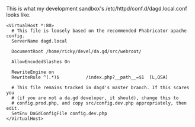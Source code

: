 This is what my development sandbox's /etc/httpd/conf.d/dagd.local.conf looks like.

    <VirtualHost *:80>
      # This file is loosely based on the recommended Phabricator apache config.
      ServerName dagd.local
    
      DocumentRoot /home/ricky/devel/da.gd/src/webroot/

      AllowEncodedSlashes On
    
      RewriteEngine on
      RewriteRule ^(.*)$          /index.php?__path__=$1  [L,QSA]

      # This file remains tracked in dagd's master branch. If this scares you
      # (if you are not a da.gd developer, it should), change this to
      # config.prod.php, and copy src/config.dev.php appropriately, then edit.
      SetEnv DaGdConfigFile config.dev.php
    </VirtualHost>
